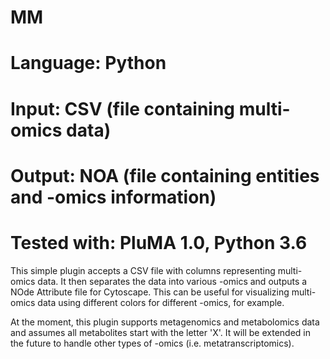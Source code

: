# MM
# Language: Python
# Input: CSV (file containing multi-omics data)
# Output: NOA (file containing entities and -omics information)
# Tested with: PluMA 1.0, Python 3.6

This simple plugin accepts a CSV file with columns representing multi-omics data.
It then separates the data into various -omics and outputs a NOde Attribute file for Cytoscape.
This can be useful for visualizing multi-omics data using different colors for different -omics,
for example.

At the moment, this plugin supports metagenomics and metabolomics data and assumes
all metabolites start with the letter 'X'.  It will be extended in the future to handle other
types of -omics (i.e. metatranscriptomics).
